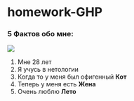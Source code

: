 # homework-GHP
### 5 Фактов обо мне:
![](https://www.meme-arsenal.com/memes/279c1a464f8795ff5e4bf5bdcce18dfb.jpg)
1. Мне 28 лет
2. Я учусь в нетологии
3. Когда то у меня был офигенный __Кот__
4. Теперь у меня есть __Жена__
5. Очень люблю __Лето__


